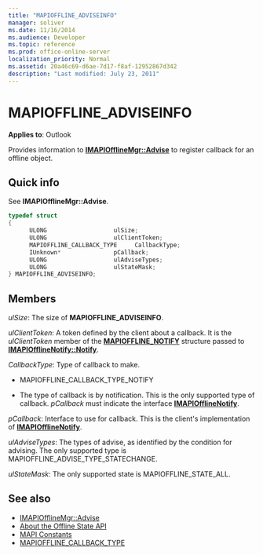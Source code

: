 ```yaml
---
title: "MAPIOFFLINE_ADVISEINFO"
manager: soliver
ms.date: 11/16/2014
ms.audience: Developer
ms.topic: reference
ms.prod: office-online-server
localization_priority: Normal
ms.assetid: 20a46c69-d6ae-7d17-f8af-12952867d342
description: "Last modified: July 23, 2011"
---
```


# MAPIOFFLINE_ADVISEINFO
 
**Applies to**: Outlook 
  
Provides information to **[IMAPIOfflineMgr::Advise](imapiofflinemgr-advise.md)** to register callback for an offline object. 
  
## Quick info

See **IMAPIOfflineMgr::Advise**. 
  
```cpp
typedef struct 
{ 
      ULONG                   ulSize; 
      ULONG                   ulClientToken; 
      MAPIOFFLINE_CALLBACK_TYPE     CallbackType; 
      IUnknown*               pCallback; 
      ULONG                   ulAdviseTypes; 
      ULONG                   ulStateMask; 
} MAPIOFFLINE_ADVISEINFO;
```

## Members

_ulSize_: The size of **MAPIOFFLINE_ADVISEINFO**. 
    
_ulClientToken_: A token defined by the client about a callback. It is the *ulClientToken* member of the **[MAPIOFFLINE_NOTIFY](mapioffline_notify.md)** structure passed to **[IMAPIOfflineNotify::Notify](imapiofflinenotify-notify.md)**. 
    
_CallbackType_: Type of callback to make.
    
   -  MAPIOFFLINE_CALLBACK_TYPE_NOTIFY 
    
   - The type of callback is by notification. This is the only supported type of callback.  *pCallback*  must indicate the interface **[IMAPIOfflineNotify](imapiofflinenotifyiunknown.md)**. 
    
_pCallback_: Interface to use for callback. This is the client's implementation of **[IMAPIOfflineNotify](imapiofflinenotifyiunknown.md)**. 
    
_ulAdviseTypes_: The types of advise, as identified by the condition for advising. The only supported type is MAPIOFFLINE_ADVISE_TYPE_STATECHANGE.
    
_ulStateMask_: The only supported state is MAPIOFFLINE_STATE_ALL.
    
## See also

- [IMAPIOfflineMgr::Advise](imapiofflinemgr-advise.md)
- [About the Offline State API](about-the-offline-state-api.md) 
- [MAPI Constants](mapi-constants.md) 
- [MAPIOFFLINE_CALLBACK_TYPE](mapioffline_callback_type.md)

